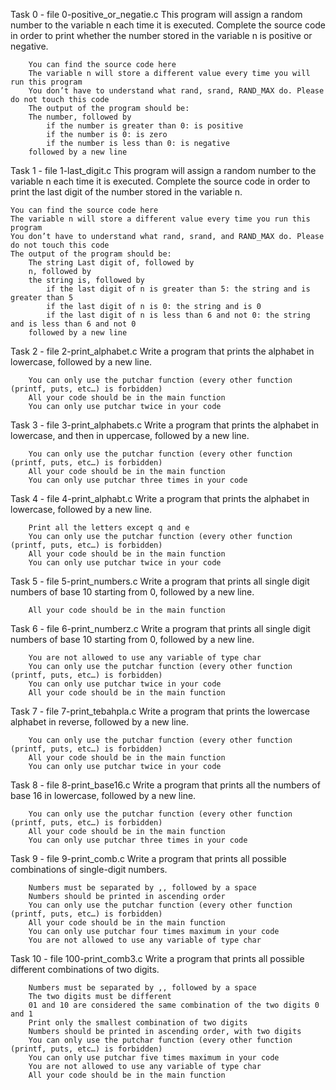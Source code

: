 Task 0 - file 0-positive_or_negatie.c
 	This program will assign a random number to the variable n each time it is executed. Complete the source code in order to print whether the number stored in the variable n is positive or negative.

		You can find the source code here
		The variable n will store a different value every time you will run this program
		You don’t have to understand what rand, srand, RAND_MAX do. Please do not touch this code
		The output of the program should be:
		The number, followed by
			if the number is greater than 0: is positive
			if the number is 0: is zero
			if the number is less than 0: is negative
		followed by a new line

Task 1 - file 1-last_digit.c
	This program will assign a random number to the variable n each time it is executed. Complete the source code in order to print the last digit of the number stored in the variable n.

	You can find the source code here
	The variable n will store a different value every time you run this program
	You don’t have to understand what rand, srand, and RAND_MAX do. Please do not touch this code
	The output of the program should be:
		The string Last digit of, followed by
		n, followed by
		the string is, followed by
			if the last digit of n is greater than 5: the string and is greater than 5
			if the last digit of n is 0: the string and is 0
			if the last digit of n is less than 6 and not 0: the string and is less than 6 and not 0
		followed by a new line

Task 2 - file 2-print_alphabet.c
	Write a program that prints the alphabet in lowercase, followed by a new line.

		You can only use the putchar function (every other function (printf, puts, etc…) is forbidden)
		All your code should be in the main function
		You can only use putchar twice in your code

Task 3 - file 3-print_alphabets.c
	Write a program that prints the alphabet in lowercase, and then in uppercase, followed by a new line.

		You can only use the putchar function (every other function (printf, puts, etc…) is forbidden)
		All your code should be in the main function
		You can only use putchar three times in your code

Task 4 - file 4-print_alphabt.c
	Write a program that prints the alphabet in lowercase, followed by a new line.

		Print all the letters except q and e
		You can only use the putchar function (every other function (printf, puts, etc…) is forbidden)
		All your code should be in the main function
		You can only use putchar twice in your code

Task 5 - file 5-print_numbers.c
	Write a program that prints all single digit numbers of base 10 starting from 0, followed by a new line.

		All your code should be in the main function

Task 6 - file 6-print_numberz.c
	Write a program that prints all single digit numbers of base 10 starting from 0, followed by a new line.

		You are not allowed to use any variable of type char
		You can only use the putchar function (every other function (printf, puts, etc…) is forbidden)
		You can only use putchar twice in your code
		All your code should be in the main function

Task 7 - file 7-print_tebahpla.c
	Write a program that prints the lowercase alphabet in reverse, followed by a new line.

		You can only use the putchar function (every other function (printf, puts, etc…) is forbidden)
		All your code should be in the main function
		You can only use putchar twice in your code

Task 8 - file 8-print_base16.c
	Write a program that prints all the numbers of base 16 in lowercase, followed by a new line.

		You can only use the putchar function (every other function (printf, puts, etc…) is forbidden)
		All your code should be in the main function
		You can only use putchar three times in your code

Task 9 - file 9-print_comb.c
	Write a program that prints all possible combinations of single-digit numbers.

		Numbers must be separated by ,, followed by a space
		Numbers should be printed in ascending order
		You can only use the putchar function (every other function (printf, puts, etc…) is forbidden)
		All your code should be in the main function
		You can only use putchar four times maximum in your code
		You are not allowed to use any variable of type char

Task 10 - file 100-print_comb3.c
	Write a program that prints all possible different combinations of two digits.

		Numbers must be separated by ,, followed by a space
		The two digits must be different
		01 and 10 are considered the same combination of the two digits 0 and 1
		Print only the smallest combination of two digits
		Numbers should be printed in ascending order, with two digits
		You can only use the putchar function (every other function (printf, puts, etc…) is forbidden)
		You can only use putchar five times maximum in your code
		You are not allowed to use any variable of type char
		All your code should be in the main function


